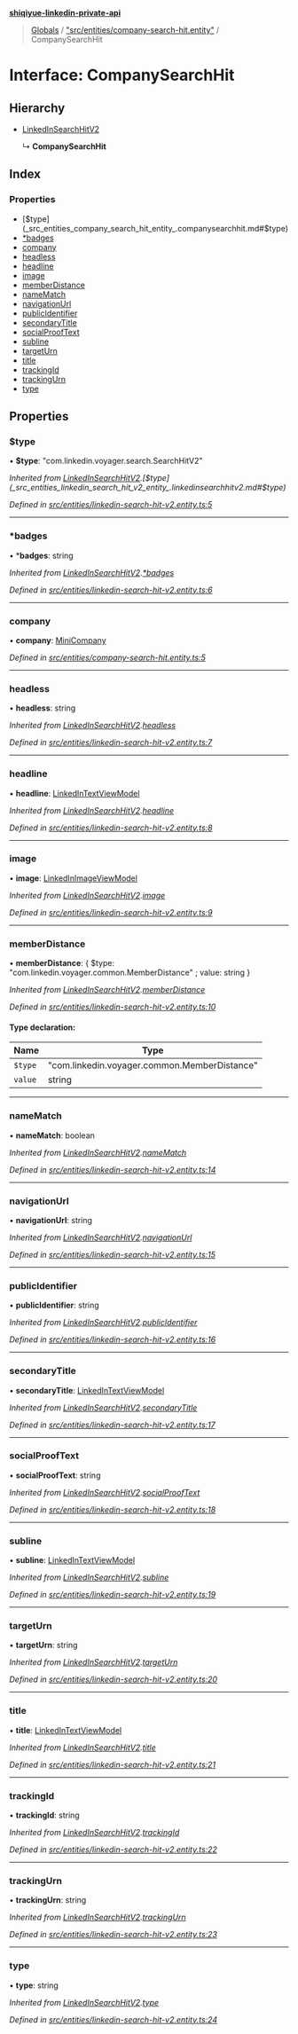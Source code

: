 **[shiqiyue-linkedin-private-api](../README.md)**

> [Globals](../globals.md) / ["src/entities/company-search-hit.entity"](../modules/_src_entities_company_search_hit_entity_.md) / CompanySearchHit

# Interface: CompanySearchHit

## Hierarchy

* [LinkedInSearchHitV2](_src_entities_linkedin_search_hit_v2_entity_.linkedinsearchhitv2.md)

  ↳ **CompanySearchHit**

## Index

### Properties

* [$type](_src_entities_company_search_hit_entity_.companysearchhit.md#$type)
* [*badges](_src_entities_company_search_hit_entity_.companysearchhit.md#*badges)
* [company](_src_entities_company_search_hit_entity_.companysearchhit.md#company)
* [headless](_src_entities_company_search_hit_entity_.companysearchhit.md#headless)
* [headline](_src_entities_company_search_hit_entity_.companysearchhit.md#headline)
* [image](_src_entities_company_search_hit_entity_.companysearchhit.md#image)
* [memberDistance](_src_entities_company_search_hit_entity_.companysearchhit.md#memberdistance)
* [nameMatch](_src_entities_company_search_hit_entity_.companysearchhit.md#namematch)
* [navigationUrl](_src_entities_company_search_hit_entity_.companysearchhit.md#navigationurl)
* [publicIdentifier](_src_entities_company_search_hit_entity_.companysearchhit.md#publicidentifier)
* [secondaryTitle](_src_entities_company_search_hit_entity_.companysearchhit.md#secondarytitle)
* [socialProofText](_src_entities_company_search_hit_entity_.companysearchhit.md#socialprooftext)
* [subline](_src_entities_company_search_hit_entity_.companysearchhit.md#subline)
* [targetUrn](_src_entities_company_search_hit_entity_.companysearchhit.md#targeturn)
* [title](_src_entities_company_search_hit_entity_.companysearchhit.md#title)
* [trackingId](_src_entities_company_search_hit_entity_.companysearchhit.md#trackingid)
* [trackingUrn](_src_entities_company_search_hit_entity_.companysearchhit.md#trackingurn)
* [type](_src_entities_company_search_hit_entity_.companysearchhit.md#type)

## Properties

### $type

•  **$type**: \"com.linkedin.voyager.search.SearchHitV2\"

*Inherited from [LinkedInSearchHitV2](_src_entities_linkedin_search_hit_v2_entity_.linkedinsearchhitv2.md).[$type](_src_entities_linkedin_search_hit_v2_entity_.linkedinsearchhitv2.md#$type)*

*Defined in [src/entities/linkedin-search-hit-v2.entity.ts:5](https://github.com/shiqiyue/linkedin-private-api/blob/b8aba7b/src/entities/linkedin-search-hit-v2.entity.ts#L5)*

___

### *badges

•  ***badges**: string

*Inherited from [LinkedInSearchHitV2](_src_entities_linkedin_search_hit_v2_entity_.linkedinsearchhitv2.md).[*badges](_src_entities_linkedin_search_hit_v2_entity_.linkedinsearchhitv2.md#*badges)*

*Defined in [src/entities/linkedin-search-hit-v2.entity.ts:6](https://github.com/shiqiyue/linkedin-private-api/blob/b8aba7b/src/entities/linkedin-search-hit-v2.entity.ts#L6)*

___

### company

•  **company**: [MiniCompany](_src_entities_mini_company_entity_.minicompany.md)

*Defined in [src/entities/company-search-hit.entity.ts:5](https://github.com/shiqiyue/linkedin-private-api/blob/b8aba7b/src/entities/company-search-hit.entity.ts#L5)*

___

### headless

•  **headless**: string

*Inherited from [LinkedInSearchHitV2](_src_entities_linkedin_search_hit_v2_entity_.linkedinsearchhitv2.md).[headless](_src_entities_linkedin_search_hit_v2_entity_.linkedinsearchhitv2.md#headless)*

*Defined in [src/entities/linkedin-search-hit-v2.entity.ts:7](https://github.com/shiqiyue/linkedin-private-api/blob/b8aba7b/src/entities/linkedin-search-hit-v2.entity.ts#L7)*

___

### headline

•  **headline**: [LinkedInTextViewModel](_src_entities_linkedin_text_view_model_entity_.linkedintextviewmodel.md)

*Inherited from [LinkedInSearchHitV2](_src_entities_linkedin_search_hit_v2_entity_.linkedinsearchhitv2.md).[headline](_src_entities_linkedin_search_hit_v2_entity_.linkedinsearchhitv2.md#headline)*

*Defined in [src/entities/linkedin-search-hit-v2.entity.ts:8](https://github.com/shiqiyue/linkedin-private-api/blob/b8aba7b/src/entities/linkedin-search-hit-v2.entity.ts#L8)*

___

### image

•  **image**: [LinkedInImageViewModel](_src_entities_linkedin_image_view_model_entity_.linkedinimageviewmodel.md)

*Inherited from [LinkedInSearchHitV2](_src_entities_linkedin_search_hit_v2_entity_.linkedinsearchhitv2.md).[image](_src_entities_linkedin_search_hit_v2_entity_.linkedinsearchhitv2.md#image)*

*Defined in [src/entities/linkedin-search-hit-v2.entity.ts:9](https://github.com/shiqiyue/linkedin-private-api/blob/b8aba7b/src/entities/linkedin-search-hit-v2.entity.ts#L9)*

___

### memberDistance

•  **memberDistance**: { $type: \"com.linkedin.voyager.common.MemberDistance\" ; value: string  }

*Inherited from [LinkedInSearchHitV2](_src_entities_linkedin_search_hit_v2_entity_.linkedinsearchhitv2.md).[memberDistance](_src_entities_linkedin_search_hit_v2_entity_.linkedinsearchhitv2.md#memberdistance)*

*Defined in [src/entities/linkedin-search-hit-v2.entity.ts:10](https://github.com/shiqiyue/linkedin-private-api/blob/b8aba7b/src/entities/linkedin-search-hit-v2.entity.ts#L10)*

#### Type declaration:

Name | Type |
------ | ------ |
`$type` | \"com.linkedin.voyager.common.MemberDistance\" |
`value` | string |

___

### nameMatch

•  **nameMatch**: boolean

*Inherited from [LinkedInSearchHitV2](_src_entities_linkedin_search_hit_v2_entity_.linkedinsearchhitv2.md).[nameMatch](_src_entities_linkedin_search_hit_v2_entity_.linkedinsearchhitv2.md#namematch)*

*Defined in [src/entities/linkedin-search-hit-v2.entity.ts:14](https://github.com/shiqiyue/linkedin-private-api/blob/b8aba7b/src/entities/linkedin-search-hit-v2.entity.ts#L14)*

___

### navigationUrl

•  **navigationUrl**: string

*Inherited from [LinkedInSearchHitV2](_src_entities_linkedin_search_hit_v2_entity_.linkedinsearchhitv2.md).[navigationUrl](_src_entities_linkedin_search_hit_v2_entity_.linkedinsearchhitv2.md#navigationurl)*

*Defined in [src/entities/linkedin-search-hit-v2.entity.ts:15](https://github.com/shiqiyue/linkedin-private-api/blob/b8aba7b/src/entities/linkedin-search-hit-v2.entity.ts#L15)*

___

### publicIdentifier

•  **publicIdentifier**: string

*Inherited from [LinkedInSearchHitV2](_src_entities_linkedin_search_hit_v2_entity_.linkedinsearchhitv2.md).[publicIdentifier](_src_entities_linkedin_search_hit_v2_entity_.linkedinsearchhitv2.md#publicidentifier)*

*Defined in [src/entities/linkedin-search-hit-v2.entity.ts:16](https://github.com/shiqiyue/linkedin-private-api/blob/b8aba7b/src/entities/linkedin-search-hit-v2.entity.ts#L16)*

___

### secondaryTitle

•  **secondaryTitle**: [LinkedInTextViewModel](_src_entities_linkedin_text_view_model_entity_.linkedintextviewmodel.md)

*Inherited from [LinkedInSearchHitV2](_src_entities_linkedin_search_hit_v2_entity_.linkedinsearchhitv2.md).[secondaryTitle](_src_entities_linkedin_search_hit_v2_entity_.linkedinsearchhitv2.md#secondarytitle)*

*Defined in [src/entities/linkedin-search-hit-v2.entity.ts:17](https://github.com/shiqiyue/linkedin-private-api/blob/b8aba7b/src/entities/linkedin-search-hit-v2.entity.ts#L17)*

___

### socialProofText

•  **socialProofText**: string

*Inherited from [LinkedInSearchHitV2](_src_entities_linkedin_search_hit_v2_entity_.linkedinsearchhitv2.md).[socialProofText](_src_entities_linkedin_search_hit_v2_entity_.linkedinsearchhitv2.md#socialprooftext)*

*Defined in [src/entities/linkedin-search-hit-v2.entity.ts:18](https://github.com/shiqiyue/linkedin-private-api/blob/b8aba7b/src/entities/linkedin-search-hit-v2.entity.ts#L18)*

___

### subline

•  **subline**: [LinkedInTextViewModel](_src_entities_linkedin_text_view_model_entity_.linkedintextviewmodel.md)

*Inherited from [LinkedInSearchHitV2](_src_entities_linkedin_search_hit_v2_entity_.linkedinsearchhitv2.md).[subline](_src_entities_linkedin_search_hit_v2_entity_.linkedinsearchhitv2.md#subline)*

*Defined in [src/entities/linkedin-search-hit-v2.entity.ts:19](https://github.com/shiqiyue/linkedin-private-api/blob/b8aba7b/src/entities/linkedin-search-hit-v2.entity.ts#L19)*

___

### targetUrn

•  **targetUrn**: string

*Inherited from [LinkedInSearchHitV2](_src_entities_linkedin_search_hit_v2_entity_.linkedinsearchhitv2.md).[targetUrn](_src_entities_linkedin_search_hit_v2_entity_.linkedinsearchhitv2.md#targeturn)*

*Defined in [src/entities/linkedin-search-hit-v2.entity.ts:20](https://github.com/shiqiyue/linkedin-private-api/blob/b8aba7b/src/entities/linkedin-search-hit-v2.entity.ts#L20)*

___

### title

•  **title**: [LinkedInTextViewModel](_src_entities_linkedin_text_view_model_entity_.linkedintextviewmodel.md)

*Inherited from [LinkedInSearchHitV2](_src_entities_linkedin_search_hit_v2_entity_.linkedinsearchhitv2.md).[title](_src_entities_linkedin_search_hit_v2_entity_.linkedinsearchhitv2.md#title)*

*Defined in [src/entities/linkedin-search-hit-v2.entity.ts:21](https://github.com/shiqiyue/linkedin-private-api/blob/b8aba7b/src/entities/linkedin-search-hit-v2.entity.ts#L21)*

___

### trackingId

•  **trackingId**: string

*Inherited from [LinkedInSearchHitV2](_src_entities_linkedin_search_hit_v2_entity_.linkedinsearchhitv2.md).[trackingId](_src_entities_linkedin_search_hit_v2_entity_.linkedinsearchhitv2.md#trackingid)*

*Defined in [src/entities/linkedin-search-hit-v2.entity.ts:22](https://github.com/shiqiyue/linkedin-private-api/blob/b8aba7b/src/entities/linkedin-search-hit-v2.entity.ts#L22)*

___

### trackingUrn

•  **trackingUrn**: string

*Inherited from [LinkedInSearchHitV2](_src_entities_linkedin_search_hit_v2_entity_.linkedinsearchhitv2.md).[trackingUrn](_src_entities_linkedin_search_hit_v2_entity_.linkedinsearchhitv2.md#trackingurn)*

*Defined in [src/entities/linkedin-search-hit-v2.entity.ts:23](https://github.com/shiqiyue/linkedin-private-api/blob/b8aba7b/src/entities/linkedin-search-hit-v2.entity.ts#L23)*

___

### type

•  **type**: string

*Inherited from [LinkedInSearchHitV2](_src_entities_linkedin_search_hit_v2_entity_.linkedinsearchhitv2.md).[type](_src_entities_linkedin_search_hit_v2_entity_.linkedinsearchhitv2.md#type)*

*Defined in [src/entities/linkedin-search-hit-v2.entity.ts:24](https://github.com/shiqiyue/linkedin-private-api/blob/b8aba7b/src/entities/linkedin-search-hit-v2.entity.ts#L24)*
